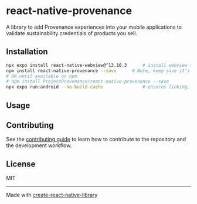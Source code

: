# react-native-provenance

A library to add Provenance experiences into your mobile applications to validate sustainability credentials of products you sell.

## Installation

```sh
npx expo install react-native-webview@^13.10.3 		# install webview that should match the version of webviewe from the package
npm install react-native-provenance --save      # Note, keep save it's important for linking
# OR until available on npm
# npm install ProjectProvenance/react-native-provenance --save
npx expo run:android --no-build-cache 			    # ensures linking, after this `npx expo start` works as usual
```

## Usage


## Contributing

See the [contributing guide](CONTRIBUTING.md) to learn how to contribute to the repository and the development workflow.

## License

MIT

---

Made with [create-react-native-library](https://github.com/callstack/react-native-builder-bob)
